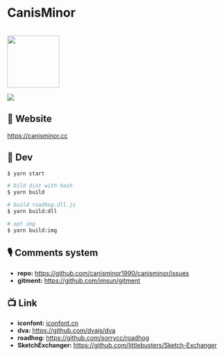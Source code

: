 # CanisMinor

<br />
<a href="https://canisminor.cc">
<img src="http://qn.canisminor.cc/2018-02-11-icon-1.png" width="120" />
</a>
<br />

[![](https://img.shields.io/badge/canisminor.cc-online-brightgreen.svg)](https://canisminor.cc)

## 🖤 Website

<https://canisminor.cc>

## 🔧 Dev

```bash
$ yarn start

# bild dist with hash
$ yarn build

# build roadhog.dll.js
$ yarn build:dll

# opt img
$ yarn build:img
```

## 🎙 Comments system

* **repo:** <https://github.com/canisminor1990/canisminor/issues>
* **gitment:** <https://github.com/imsun/gitment>

## 📺 Link

* **iconfont:** [iconfont.cn](http://www.iconfont.cn/manage/index?manage_type=myprojects&projectId=399961)
* **dva:** <https://github.com/dvajs/dva>
* **roadhog:** <https://github.com/sorrycc/roadhog>
* **SketchExchanger:** <https://github.com/littlebusters/Sketch-Exchanger>
